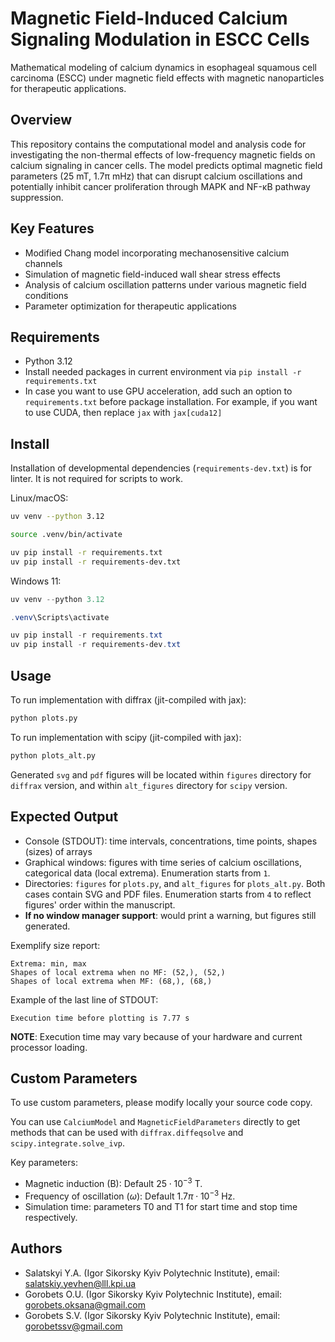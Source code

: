 # Magnetic Field-Induced Calcium Signaling Modulation in ESCC Cells

Mathematical modeling of calcium dynamics in esophageal squamous cell carcinoma (ESCC) under magnetic field effects with magnetic nanoparticles for therapeutic applications.

## Overview

This repository contains the computational model and analysis code for investigating the non-thermal effects of low-frequency magnetic fields on calcium signaling in cancer cells. The model predicts optimal magnetic field parameters (25 mT, 1.7π mHz) that can disrupt calcium oscillations and potentially inhibit cancer proliferation through MAPK and NF-κB pathway suppression.

## Key Features

- Modified Chang model incorporating mechanosensitive calcium channels
- Simulation of magnetic field-induced wall shear stress effects
- Analysis of calcium oscillation patterns under various magnetic field conditions
- Parameter optimization for therapeutic applications

## Requirements

- Python 3.12
- Install needed packages in current environment via `pip install -r requirements.txt`
- In case you want to use GPU acceleration, add such an option to `requirements.txt` before package installation. For example, if you want to use CUDA, then replace `jax` with `jax[cuda12]`

## Install

Installation of developmental dependencies (`requirements-dev.txt`) is for linter. It is not required for scripts to work.

Linux/macOS:

```sh
uv venv --python 3.12

source .venv/bin/activate

uv pip install -r requirements.txt
uv pip install -r requirements-dev.txt
```

Windows 11:

```powershell
uv venv --python 3.12

.venv\Scripts\activate

uv pip install -r requirements.txt
uv pip install -r requirements-dev.txt
```

## Usage

To run implementation with diffrax (jit-compiled with jax):

```sh
python plots.py
```

To run implementation with scipy (jit-compiled with jax):

```sh
python plots_alt.py
```

Generated `svg` and `pdf` figures will be located within `figures` directory for `diffrax` version, and within `alt_figures` directory for `scipy` version.

## Expected Output

- Console (STDOUT): time intervals, concentrations, time points, shapes (sizes) of arrays
- Graphical windows: figures with time series of calcium oscillations, categorical data (local extrema). Enumeration starts from `1`.
- Directories: `figures` for `plots.py`, and `alt_figures` for `plots_alt.py`. Both cases contain SVG and PDF files. Enumeration starts from `4` to reflect figures' order within the manuscript.
- **If no window manager support**: would print a warning, but figures still generated.

Exemplify size report:

```
Extrema: min, max
Shapes of local extrema when no MF: (52,), (52,)
Shapes of local extrema when MF: (68,), (68,)
```

Example of the last line of STDOUT:

```
Execution time before plotting is 7.77 s
```

**NOTE**: Execution time may vary because of your hardware and current processor loading.

## Custom Parameters

To use custom parameters, please modify locally your source code copy.

You can use `CalciumModel` and `MagneticFieldParameters` directly to get methods that can be used with `diffrax.diffeqsolve` and `scipy.integrate.solve_ivp`.

Key parameters:
- Magnetic induction (B): Default $25\cdot 10^{-3}$ T.
- Frequency of oscillation ($\omega$): Default $1.7\pi\cdot 10^{-3}$ Hz.
- Simulation time: parameters T0 and T1 for start time and stop time respectively.

## Authors

- Salatskyi Y.A. (Igor Sikorsky Kyiv Polytechnic Institute), email: salatskiy.yevhen@lll.kpi.ua
- Gorobets O.U. (Igor Sikorsky Kyiv Polytechnic Institute), email: gorobets.oksana@gmail.com
- Gorobets S.V. (Igor Sikorsky Kyiv Polytechnic Institute), email: gorobetssv@gmail.com
